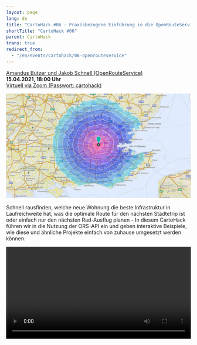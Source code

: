 ```yaml
---
layout: page
lang: de
title: "CartoHack #06 - Praxisbezogene Einführung in die OpenRouteService-API"
shortTitle: "CartoHack #06" 
parent: CartoHack
trans: true
redirect_from:
  - "/en/events/cartohack/06-openrouteservice"
---
```




<a href="https://openrouteservice.org">Amandus Butzer und Jakob Schnell (OpenRouteService)</a><br />
<strong>15.04.2021, 18:00 Uhr</strong><br />
<a href="https://hcu-hamburg.zoom.us/j/83633979714">Virtuell via Zoom (Passwort: cartohack)</a>

![CartoHack #036](/images/cartohack/06-openrouteservice.jpg)

Schnell rausfinden, welche neue Wohnung die beste Infrastruktur in Laufreichweite hat, was die optimale Route für den nächsten Städtetrip ist oder einfach nur den nächsten Rad-Ausflug planen - In diesem CartoHack führen wir in die Nutzung der ORS-API ein und geben interaktive Beispiele, wie diese und ähnliche Projekte einfach von zuhause umgesetzt werden können.

<video style="width:100%;height:auto;" width="1920" height="1080" controls>
  <source src="http://dgfk.sebastianmeier.eu/Cartohack-6_Trim.mp4" type="video/mp4">
  Leider unterstützt ihr Browser das <pre><video></video></pre> Tag nicht. 
</video>

